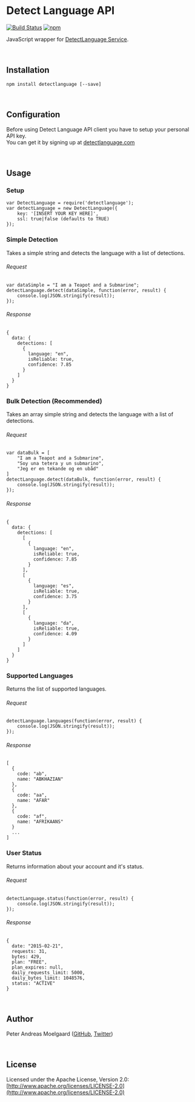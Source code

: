 Detect Language API
===
[![Build Status](https://travis-ci.org/detectlanguage/detectlanguage-node.svg?branch=master)](https://travis-ci.org/detectlanguage/detectlanguage-node)
[![npm](https://img.shields.io/npm/v/detectlanguage.svg)](https://www.npmjs.com/package/detectlanguage)

JavaScript wrapper for [DetectLanguage Service](https://detectlanguage.com/).

&nbsp;

Installation
---
	npm install detectlanguage [--save]

&nbsp;

Configuration
---

Before using Detect Language API client you have to setup your personal API key.  
You can get it by signing up at [detectlanguage.com](https://detectlanguage.com)

&nbsp;

Usage
---


### Setup

    var DetectLanguage = require('detectlanguage');
    var detectLanguage = new DetectLanguage({
        key: '[INSERT YOUR KEY HERE]',
        ssl: true|false (defaults to TRUE)
    });    

    
### Simple Detection
Takes a simple string and detects the language with a list of detections.

###### Request

    var dataSimple = "I am a Teapot and a Submarine";
    detectLanguage.detect(dataSimple, function(error, result) {
        console.log(JSON.stringify(result));
    });
    
###### Response
    {
      data: {
        detections: [
          {
            language: "en",
            isReliable: true,
            confidence: 7.85
          }
        ]
      }
    }

    
### Bulk Detection (Recommended)
Takes an array simple string and detects the language with a list of detections.

###### Request
    
    var dataBulk = [
        "I am a Teapot and a Submarine",
        "Soy una tetera y un submarino",
        "Jeg er en tekande og en ubåd"
    ]
    detectLanguage.detect(dataBulk, function(error, result) {
        console.log(JSON.stringify(result));
    });
    
###### Response
    {
      data: {
        detections: [
          [
            {
              language: "en",
              isReliable: true,
              confidence: 7.85
            }
          ],
          [
            {
              language: "es",
              isReliable: true,
              confidence: 3.75
            }
          ],
          [
            {
              language: "da",
              isReliable: true,
              confidence: 4.09
            }
          ]
        ]
      }
    }
    
    
### Supported Languages
Returns the list of supported languages.

###### Request

    detectLanguage.languages(function(error, result) {
        console.log(JSON.stringify(result));
    });
    
###### Response

    [
      {
        code: "ab",
        name: "ABKHAZIAN"
      },
      {
        code: "aa",
        name: "AFAR"
      },
      {
        code: "af",
        name: "AFRIKAANS"
      }
      ...
    ]

    
### User Status
Returns information about your account and it's status.

###### Request
    
    detectLanguage.status(function(error, result) {
        console.log(JSON.stringify(result));
    });

###### Response

    {
      date: "2015-02-21",
      requests: 31,
      bytes: 429,
      plan: "FREE",
      plan_expires: null,
      daily_requests_limit: 5000,
      daily_bytes_limit: 1048576,
      status: "ACTIVE"
    }


&nbsp;

Author
---
Peter Andreas Moelgaard ([GitHub](https://github.com/pmoelgaard), [Twitter](https://twitter.com/petermoelgaard))

&nbsp;

License
---
Licensed under the Apache License, Version 2.0: [http://www.apache.org/licenses/LICENSE-2.0](http://www.apache.org/licenses/LICENSE-2.0)